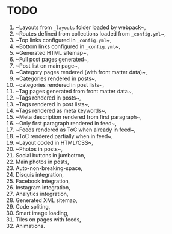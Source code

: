 # TODO

1. ~Layouts from `_layouts` folder loaded by webpack~,
1. ~Routes defined from collections loaded from `_config.yml`~,
1. ~Top links configured in `_config.yml`~,
1. ~Bottom links configured in `_config.yml`~,
1. ~Generated HTML sitemap~,
1. ~Full post pages generated~,
1. ~Post list on main page~,
1. ~Category pages rendered (with front matter data)~,
1. ~Categories rendered in posts~,
1. ~categories rendered in post lists~,
1. ~Tag pages generated from front matter data~,
1. ~Tags rendered in posts~,
1. ~Tags rendered in post lists~,
1. ~Tags rendered as meta keywords~,
1. ~Meta description rendered from first paragraph~,
1. ~Only first paragraph rendered in feed~,
1. ~Feeds rendered as ToC when already in feed~,
1. ~ToC rendered partially when in feed~,
1. ~Layout coded in HTML/CSS~,
1. ~Photos in posts~,
1. Social buttons in jumbotron,
1. Main photos in posts,
1. Auto-non-breaking-space,
1. Disquis integration,
1. Facebook integration,
1. Instagram integration,
1. Analytics integration,
1. Generated XML sitemap,
1. Code spliting,
1. Smart image loading,
1. Tiles on pages with feeds,
1. Animations.

